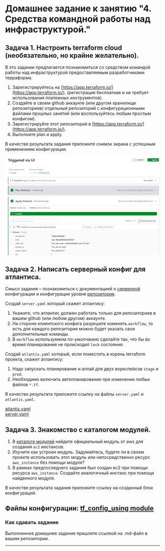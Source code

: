# Домашнее задание к занятию "4. Средства командной работы над инфраструктурой."

## Задача 1. Настроить terraform cloud (необязательно, но крайне желательно).

В это задании предлагается познакомиться со средством командой работы над инфраструктурой предоставляемым
разработчиками терраформа.

1. Зарегистрируйтесь на [https://app.terraform.io/](https://app.terraform.io/).
(регистрация бесплатная и не требует использования платежных инструментов).
1. Создайте в своем github аккаунте (или другом хранилище репозиториев) отдельный репозиторий с
 конфигурационными файлами прошлых занятий (или воспользуйтесь любым простым конфигом).
1. Зарегистрируйте этот репозиторий в [https://app.terraform.io/](https://app.terraform.io/).
1. Выполните plan и apply.

В качестве результата задания приложите снимок экрана с успешным применением конфигурации.

 ![](img/2023-02-08_15-59-55.png)

## Задача 2. Написать серверный конфиг для атлантиса.

Смысл задания – познакомиться с документацией
о [серверной](https://www.runatlantis.io/docs/server-side-repo-config.html) конфигурации и конфигурации уровня
 [репозитория](https://www.runatlantis.io/docs/repo-level-atlantis-yaml.html).

Создай `server.yaml` который скажет атлантису:
1. Укажите, что атлантис должен работать только для репозиториев в вашем github (или любом другом) аккаунте.
1. На стороне клиентского конфига разрешите изменять `workflow`, то есть для каждого репозитория можно
будет указать свои дополнительные команды.
1. В `workflow` используемом по-умолчанию сделайте так, что бы во время планирования не происходил `lock` состояния.

Создай `atlantis.yaml` который, если поместить в корень terraform проекта, скажет атлантису:
1. Надо запускать планирование и аплай для двух воркспейсов `stage` и `prod`.
1. Необходимо включить автопланирование при изменении любых файлов `*.tf`.

В качестве результата приложите ссылку на файлы `server.yaml` и `atlantis.yaml`.

[atlantis.yaml](Atlantis/atlantis.yaml)\
[server.yaml](Atlantis/server.yml)

## Задача 3. Знакомство с каталогом модулей.

1. В [каталоге модулей](https://registry.terraform.io/browse/modules) найдите официальный модуль от aws для создания
`ec2` инстансов.
2. Изучите как устроен модуль. Задумайтесь, будете ли в своем проекте использовать этот модуль или непосредственно
ресурс `aws_instance` без помощи модуля?
3. В рамках предпоследнего задания был создан ec2 при помощи ресурса `aws_instance`.
Создайте аналогичный инстанс при помощи найденного модуля.

В качестве результата задания приложите ссылку на созданный блок конфигураций.

Файлы конфигурации: [tf_config_using module](ec2_using_module)
---

### Как cдавать задание

Выполненное домашнее задание пришлите ссылкой на .md-файл в вашем репозитории.

---
